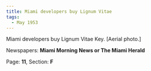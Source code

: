 ```yaml
---  
title: Miami developers buy Lignum Vitae  
tags:  
  - May 1953  
---  
```

  
Miami developers buy Lignum Vitae Key. [Aerial photo.]  
  
Newspapers: **Miami Morning News or The Miami Herald**  
  
Page: **11**, Section: **F** 

